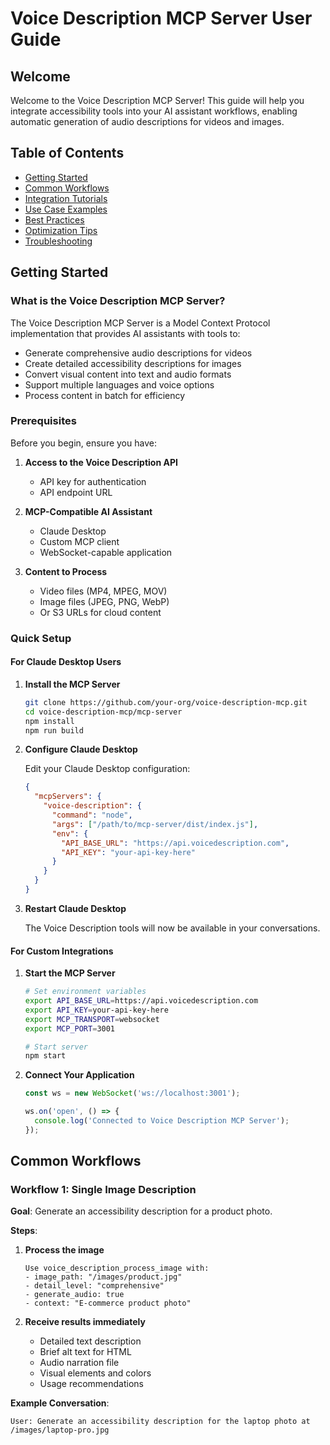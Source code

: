 # Voice Description MCP Server User Guide

## Welcome

Welcome to the Voice Description MCP Server! This guide will help you integrate accessibility tools into your AI assistant workflows, enabling automatic generation of audio descriptions for videos and images.

## Table of Contents

- [Getting Started](#getting-started)
- [Common Workflows](#common-workflows)
- [Integration Tutorials](#integration-tutorials)
- [Use Case Examples](#use-case-examples)
- [Best Practices](#best-practices)
- [Optimization Tips](#optimization-tips)
- [Troubleshooting](#troubleshooting)

## Getting Started

### What is the Voice Description MCP Server?

The Voice Description MCP Server is a Model Context Protocol implementation that provides AI assistants with tools to:

- Generate comprehensive audio descriptions for videos
- Create detailed accessibility descriptions for images
- Convert visual content into text and audio formats
- Support multiple languages and voice options
- Process content in batch for efficiency

### Prerequisites

Before you begin, ensure you have:

1. **Access to the Voice Description API**
   - API key for authentication
   - API endpoint URL

2. **MCP-Compatible AI Assistant**
   - Claude Desktop
   - Custom MCP client
   - WebSocket-capable application

3. **Content to Process**
   - Video files (MP4, MPEG, MOV)
   - Image files (JPEG, PNG, WebP)
   - Or S3 URLs for cloud content

### Quick Setup

#### For Claude Desktop Users

1. **Install the MCP Server**
   ```bash
   git clone https://github.com/your-org/voice-description-mcp.git
   cd voice-description-mcp/mcp-server
   npm install
   npm run build
   ```

2. **Configure Claude Desktop**
   
   Edit your Claude Desktop configuration:
   ```json
   {
     "mcpServers": {
       "voice-description": {
         "command": "node",
         "args": ["/path/to/mcp-server/dist/index.js"],
         "env": {
           "API_BASE_URL": "https://api.voicedescription.com",
           "API_KEY": "your-api-key-here"
         }
       }
     }
   }
   ```

3. **Restart Claude Desktop**
   
   The Voice Description tools will now be available in your conversations.

#### For Custom Integrations

1. **Start the MCP Server**
   ```bash
   # Set environment variables
   export API_BASE_URL=https://api.voicedescription.com
   export API_KEY=your-api-key-here
   export MCP_TRANSPORT=websocket
   export MCP_PORT=3001
   
   # Start server
   npm start
   ```

2. **Connect Your Application**
   ```javascript
   const ws = new WebSocket('ws://localhost:3001');
   
   ws.on('open', () => {
     console.log('Connected to Voice Description MCP Server');
   });
   ```

## Common Workflows

### Workflow 1: Single Image Description

**Goal**: Generate an accessibility description for a product photo.

**Steps**:

1. **Process the image**
   ```
   Use voice_description_process_image with:
   - image_path: "/images/product.jpg"
   - detail_level: "comprehensive"
   - generate_audio: true
   - context: "E-commerce product photo"
   ```

2. **Receive results immediately**
   - Detailed text description
   - Brief alt text for HTML
   - Audio narration file
   - Visual elements and colors
   - Usage recommendations

**Example Conversation**:
```
User: Generate an accessibility description for the laptop photo at /images/laptop-pro.jpg